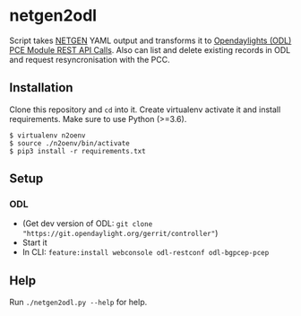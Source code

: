 # netgen2odl

Script takes [NETGEN](https://github.com/rwestphal/netgen) YAML output and transforms it to [Opendaylights (ODL) PCE Module REST API Calls](https://docs.opendaylight.org/en/stable-carbon/user-guide/pcep-user-guide.html).
Also can list and delete existing records in ODL and request resyncronisation with the PCC.

Installation
------------

Clone this repository and `cd` into it. Create virtualenv activate it and install requirements. Make sure to use Python (>=3.6).

```console
$ virtualenv n2oenv
$ source ./n2oenv/bin/activate
$ pip3 install -r requirements.txt
```

Setup
------

### ODL

- (Get dev version of ODL: `git clone "https://git.opendaylight.org/gerrit/controller"`)
- Start it
- In CLI: `feature:install webconsole odl-restconf odl-bgpcep-pcep`

Help
-----

Run `./netgen2odl.py --help` for help.

